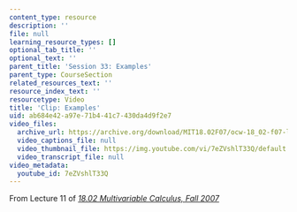 ```yaml
---
content_type: resource
description: ''
file: null
learning_resource_types: []
optional_tab_title: ''
optional_text: ''
parent_title: 'Session 33: Examples'
parent_type: CourseSection
related_resources_text: ''
resource_index_text: ''
resourcetype: Video
title: 'Clip: Examples'
uid: ab684e42-a97e-71b4-41c7-430da4d9f2e7
video_files:
  archive_url: https://archive.org/download/MIT18.02F07/ocw-18_02-f07-lec11_300k.mp4
  video_captions_file: null
  video_thumbnail_file: https://img.youtube.com/vi/7eZVshlT33Q/default.jpg
  video_transcript_file: null
video_metadata:
  youtube_id: 7eZVshlT33Q
---
```


From Lecture 11 of [_18.02 Multivariable Calculus, Fall 2007_](/courses/18-02-multivariable-calculus-fall-2007/pages/video-lectures)
